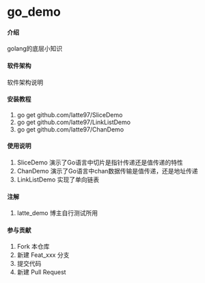 # go_demo

#### 介绍
golang的底层小知识

#### 软件架构
软件架构说明


#### 安装教程

1.  go get github.com/latte97/SliceDemo
2.  go get github.com/latte97/LinkListDemo
3.  go get github.com/latte97/ChanDemo

#### 使用说明

1.  SliceDemo 演示了Go语言中切片是指针传递还是值传递的特性 
2.  ChanDemo  演示了Go语言中chan数据传输是值传递，还是地址传递
3.  LinkListDemo 实现了单向链表

#### 注解
1.    latte_demo 博主自行测试所用
#### 参与贡献

1.  Fork 本仓库
2.  新建 Feat_xxx 分支
3.  提交代码
4.  新建 Pull Request

